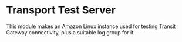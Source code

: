 # Transport Test Server 

This module makes an Amazon Linux instance used for testing Transit Gateway connectivity, plus a suitable log group for it.
